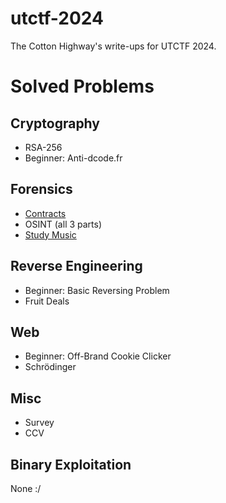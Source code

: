 # utctf-2024
The Cotton Highway's write-ups for UTCTF 2024.

# Solved Problems
## Cryptography
- RSA-256
- Beginner: Anti-dcode.fr
## Forensics
- [Contracts](Contracts.md)
- OSINT (all 3 parts)
- [Study Music](Study%20Music.md)
## Reverse Engineering
- Beginner: Basic Reversing Problem
- Fruit Deals
## Web
- Beginner: Off-Brand Cookie Clicker
- Schrödinger
## Misc
- Survey
- CCV
## Binary Exploitation
None :/
